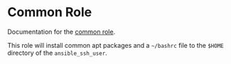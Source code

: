 # Common Role

Documentation for the [common role](/roles/common).

This role will install common apt packages and a `~/bashrc` file
to the `$HOME` directory of the `ansible_ssh_user`.
